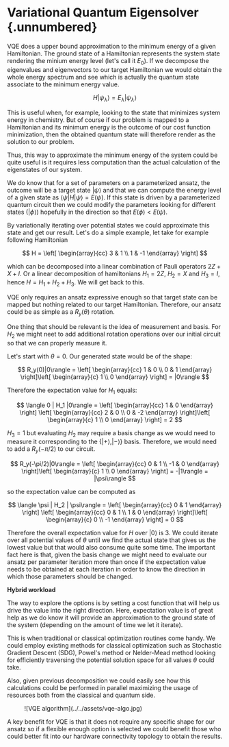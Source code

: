# Variational Quantum Eigensolver {.unnumbered}

VQE does a upper bound approximation to the minimum energy of a given Hamiltonian. The ground state of a Hamiltonian represents the system state rendering the minium energy level (let's call it $E_0$). If we decompose the eigenvalues and eigenvectors to our target Hamiltonian we would obtain the whole energy spectrum and see which is actually the quantum state associate to the minimum energy value.

$$
H|\psi_{\lambda}\rangle = E_{\lambda}|\psi_{\lambda}\rangle
$$

This is useful when, for example, looking to the state that minimizes system energy in chemistry. But of course if our problem is mapped to a Hamiltonian and its minimum energy is the outcome of our cost function minimization, then the obtained quantum state will therefore render as the solution to our problem.

Thus, this way to approximate the minimum energy of the system could be quite useful is it requires less computation than the actual calculation of the eigenstates of our system.

We do know that for a set of parameters on a parameterized ansatz, the outcome will be a target state $|\psi\rangle$ and that we can compute the energy level of a given state as $\langle \psi | H |\psi\rangle = E(\psi)$. If this state is driven by a parameterized quantum circuit then we could modify the parameters looking for different states ($|\phi\rangle$) hopefully in the direction so that $E(\phi) \lt E(\psi)$.

By variationally iterating over potential states we could approximate this state and get our result. Let's do a simple example, let take for example following Hamiltonian

$$
H = \left[
\begin{array}{cc}
3 & 1 \\
1 & -1
\end{array}
\right]
$$

which can be decomposed into a linear combination of Pauli operators $2Z + X + I$. Or a linear decomposition of hamiltonians $H_1 = 2Z$, $H_2 = X$ and $H_3 = I$, hence $H = H_1+H_2+H_3$. We will get back to this. 

VQE only requires an ansatz expressive enough so that target state can be mapped but nothing related to our target Hamiltonian. Therefore, our ansatz could be as simple as a $R_y(\theta)$ rotation.

One thing that should be relevant is the idea of measurement and basis. For $H_2$ we might neet to add additional rotation operations over our initial circuit so that we can properly measure it.

Let's start with $\theta = 0$. Our generated state would be of the shape:

$$
R_y(0)|0\rangle = 
\left[
\begin{array}{cc}
1 & 0 \\
0 & 1
\end{array}
\right]\left[
\begin{array}{c}
1 \\
0
\end{array}
\right] = |0\rangle
$$

Therefore the expectation value for $H_1$ equals:


$$
\langle 0 | H_1 |0\rangle = \left[
\begin{array}{cc}
1 & 0
\end{array}
\right]
\left[
\begin{array}{cc}
2 & 0 \\
0 & -2
\end{array}
\right]\left[
\begin{array}{c}
1 \\
0
\end{array}
\right] = 2
$$

$H_3 = 1$ but evaluating $H_2$ may require a basis change as we would need to measure it corresponding to the $\{|+\rangle, |-\rangle\}$ basis. Therefore, we would need to add a $R_y(-\pi/2)$ to our circuit.

$$
R_y(-\pi/2)|0\rangle = 
\left[
\begin{array}{cc}
0 & 1 \\
-1 & 0
\end{array}
\right]\left[
\begin{array}{c}
1 \\
0
\end{array}
\right] = -|1\rangle = |\psi\rangle
$$

so the expectation value can be computed as

$$
\langle \psi | H_2 | \psi\rangle = \left[
\begin{array}{cc}
0 & 1
\end{array}
\right]
\left[
\begin{array}{cc}
0 & 1 \\
1 & 0
\end{array}
\right]\left[
\begin{array}{c}
0 \\
-1
\end{array}
\right] = 0
$$

Therefore the overall expectation value for $H$ over $|0\rangle$ is 3. We could iterate over all potential values of $\theta$ until we find the actual state that gives us the lowest value but that would also consume quite some time. The important fact here is that, given the basis change we might need to evaluate our ansatz per parameter iteration more than once if the expectation value needs to be obtained at each iteration in order to know the direction in which those parameters should be changed.

**Hybrid workload**

The way to explore the options is by setting a cost function that will help us drive the value into the right direction. Here, expectation value is of great help as we do know it will provide an approximation to the ground state of the system (depending on the amount of time we let it iterate).

This is when traditional or classical optimization routines come handy. We could employ existing methods for classical optimization such as Stochastic Gradient Descent (SDG), Powel's method or Nelder-Mead method looking for efficiently traversing the potential solution space for all values $\theta$ could take.

Also, given previous decomposition we could easily see how this calculations could be performed in parallel maximizing the usage of resources both from the classical and quantum side.

<figure markdown>
![VQE algorithm](../../assets/vqe-algo.jpg)
</figure>

A key benefit for VQE is that it does not require any specific shape for our ansatz so if a flexible enough option is selected we could benefit those who could better fit into our hardware connectivity topology to obtain the results.
